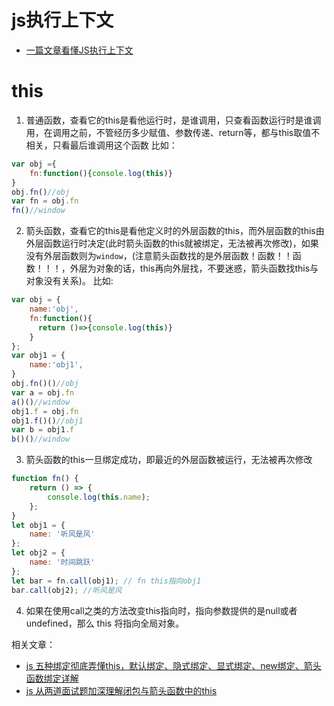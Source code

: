 # js执行上下文
- [一篇文章看懂JS执行上下文](https://www.cnblogs.com/echolun/p/11438363.html)
# this
1. 普通函数，查看它的this是看他运行时，是谁调用，只查看函数运行时是谁调用，在调用之前，不管经历多少赋值、参数传递、return等，都与this取值不相关，只看最后谁调用这个函数
比如：
```js
var obj ={
    fn:function(){console.log(this)}
}
obj.fn()//obj
var fn = obj.fn
fn()//window
```
2. 箭头函数，查看它的this是看他定义时的外层函数的this，而外层函数的this由外层函数运行时决定(此时箭头函数的this就被绑定，无法被再次修改)，如果没有外层函数则为`window`，(注意箭头函数找的是外层函数！函数！！函数！！！，外层为对象的话，this再向外层找，不要迷惑，箭头函数找this与对象没有关系)。
比如:
```js
var obj = {
    name:'obj',
    fn:function(){
      return ()=>{console.log(this)}
    }
};
var obj1 = {
    name:'obj1',
}
obj.fn()()//obj
var a = obj.fn
a()()//window
obj1.f = obj.fn
obj1.f()()//obj1
var b = obj1.f
b()()//window
```
3. 箭头函数的this一旦绑定成功，即最近的外层函数被运行，无法被再次修改
```js
function fn() {
    return () => {
        console.log(this.name);
    };
}
let obj1 = {
    name: '听风是风'
};
let obj2 = {
    name: '时间跳跃'
};
let bar = fn.call(obj1); // fn this指向obj1
bar.call(obj2); //听风是风
```
4. 如果在使用call之类的方法改变this指向时，指向参数提供的是null或者undefined，那么 this 将指向全局对象。

相关文章：
- [js 五种绑定彻底弄懂this，默认绑定、隐式绑定、显式绑定、new绑定、箭头函数绑定详解](https://www.cnblogs.com/echolun/p/11962610.html)
- [js 从两道面试题加深理解闭包与箭头函数中的this](https://www.cnblogs.com/echolun/p/11969938.html)
